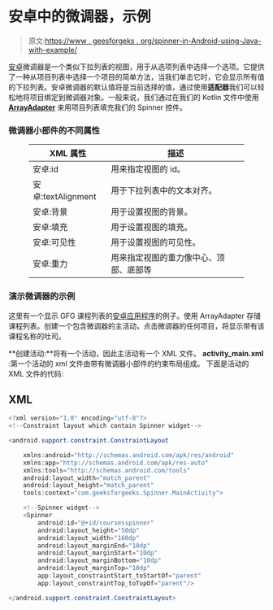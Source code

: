 # 安卓中的微调器，示例

> 原文:[https://www . geesforgeks . org/spinner-in-Android-using-Java-with-example/](https://www.geeksforgeeks.org/spinner-in-android-using-java-with-example/)

[安卓](https://www.geeksforgeeks.org/android-app-development-fundamentals-for-beginners/)微调器是一个类似下拉列表的视图，用于从选项列表中选择一个选项。它提供了一种从项目列表中选择一个项目的简单方法，当我们单击它时，它会显示所有值的下拉列表。安卓微调器的默认值将是当前选择的值，通过使用**适配器**我们可以轻松地将项目绑定到微调器对象。一般来说，我们通过在我们的 Kotlin 文件中使用 [**ArrayAdapter**](https://www.geeksforgeeks.org/arrayadapter-in-android-with-example/) 来用项目列表填充我们的 Spinner 控件。

### 微调器小部件的不同属性

<figure class="table">

| XML 属性 | 描述 |
| --- | --- |
| 安卓:id | 用来指定视图的 id。 |
| 安卓:textAlignment | 用于下拉列表中的文本对齐。 |
| 安卓:背景 | 用于设置视图的背景。 |
| 安卓:填充 | 用于设置视图的填充。 |
| 安卓:可见性 | 用于设置视图的可见性。 |
| 安卓:重力 | 用来指定视图的重力像中心、顶部、底部等 |

</figure>

### 演示微调器的示例

这里有一个显示 GFG 课程列表的[安卓应用程序](https://www.geeksforgeeks.org/android-app-development-fundamentals-for-beginners/)的例子。使用 ArrayAdapter 存储课程列表。创建一个包含微调器的主活动，点击微调器的任何项目，将显示带有该课程名称的吐司。

**创建活动:**将有一个活动，因此主活动有一个 XML 文件。 **activity_main.xml** :第一个活动的 xml 文件由带有微调器小部件的约束布局组成。 下面是活动的 XML 文件的代码:

## XML

```java
<?xml version="1.0" encoding="utf-8"?>
<!--Constraint layout which contain Spinner widget-->

<android.support.constraint.ConstraintLayout

    xmlns:android="http://schemas.android.com/apk/res/android"
    xmlns:app="http://schemas.android.com/apk/res-auto"
    xmlns:tools="http://schemas.android.com/tools"
    android:layout_width="match_parent"
    android:layout_height="match_parent"
    tools:context="com.geeksforgeeks.Spinner.MainActivity">

    <!--Spinner widget-->
    <Spinner
        android:id="@+id/coursesspinner"
        android:layout_height="50dp"
        android:layout_width="160dp"
        android:layout_marginEnd="10dp"
        android:layout_marginStart="10dp"   
        android:layout_marginBottom="10dp"
        android:layout_marginTop="10dp"
        app:layout_constraintStart_toStartOf="parent"
        app:layout_constraintTop_toTopOf="parent"/>

</android.support.constraint.ConstraintLayout>
```